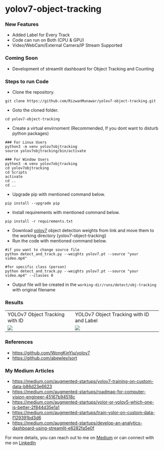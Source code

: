 # yolov7-object-tracking

### New Features
- Added Label for Every Track
- Code can run on Both (CPU & GPU)
- Video/WebCam/External Camera/IP Stream Supported

### Coming Soon
- Development of streamlit dashboard for Object Tracking and Counting

### Steps to run Code
- Clone the repository.
```
git clone https://github.com/RizwanMunawar/yolov7-object-tracking.git
```
- Goto the cloned folder.
```
cd yolov7-object-tracking
```
- Create a virtual envirnoment (Recommended, If you dont want to disturb python packages)
```
### For Linux Users
python3 -m venv yolov7objtracking
source yolov7objtracking/bin/activate

### For Window Users
python3 -m venv yolov7objtracking
cd yolov7objtracking
cd Scripts
activate
cd ..
cd ..
```
- Upgrade pip with mentioned command below.
```
pip install --upgrade pip
```
- Install requirements with mentioned command below.
```
pip install -r requirements.txt
```
- Download [yolov7](https://github.com/WongKinYiu/yolov7/releases/download/v0.1/yolov7.pt) object detection weights from link and move them to the working directory {yolov7-object-tracking}
- Run the code with mentioned command below.
```
#if you want to change source file
python detect_and_track.py --weights yolov7.pt --source "your video.mp4"

#for specific class (person)
python detect_and_track.py --weights yolov7.pt --source "your video.mp4" --classes 0
```
- Output file will be created in the ```working-dir/runs/detect/obj-tracking``` with original filename

### Results
<table>
  <tr>
    <td>YOLOv7 Object Tracking with ID</td>
    <td>YOLOv7 Object Tracking with ID and Label </td>
  </tr>
  <tr>
    <td><img src="https://user-images.githubusercontent.com/62513924/185798283-0455ce49-4359-4e52-8d69-fd30dd61c5b4.png"></td>
     <td><img src="https://user-images.githubusercontent.com/62513924/185805563-d66af1ec-a831-4912-9bbb-de278a8323f4.png"></td>
  </tr>
 </table>


 ### References
 - https://github.com/WongKinYiu/yolov7
 - https://github.com/abewley/sort

### My Medium Articles
- https://medium.com/augmented-startups/yolov7-training-on-custom-data-b86d23e6623
- https://medium.com/augmented-startups/roadmap-for-computer-vision-engineer-45167b94518c
- https://medium.com/augmented-startups/yolor-or-yolov5-which-one-is-better-2f844d35e1a1
- https://medium.com/augmented-startups/train-yolor-on-custom-data-f129391bd3d6
- https://medium.com/augmented-startups/develop-an-analytics-dashboard-using-streamlit-e6282fa5e0f

For more details, you can reach out to me on [Medium](https://chr043416.medium.com/) or can connect with me on [LinkedIn](https://www.linkedin.com/in/muhammadrizwanmunawar/)
